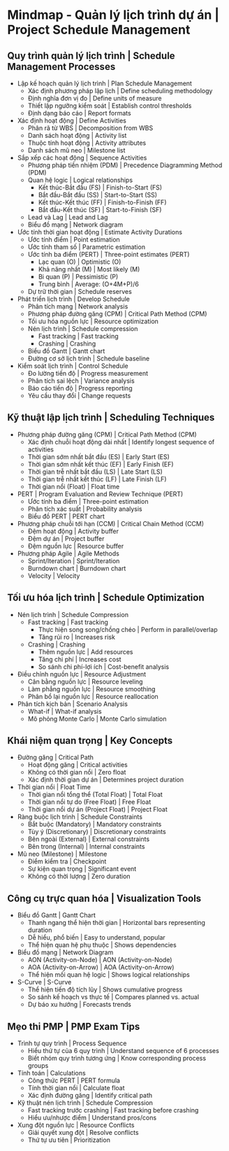 # Mindmap - Quản lý lịch trình dự án | Project Schedule Management

## Quy trình quản lý lịch trình | Schedule Management Processes
- Lập kế hoạch quản lý lịch trình | Plan Schedule Management
  - Xác định phương pháp lập lịch | Define scheduling methodology
  - Định nghĩa đơn vị đo | Define units of measure
  - Thiết lập ngưỡng kiểm soát | Establish control thresholds
  - Định dạng báo cáo | Report formats
- Xác định hoạt động | Define Activities
  - Phân rã từ WBS | Decomposition from WBS
  - Danh sách hoạt động | Activity list
  - Thuộc tính hoạt động | Activity attributes
  - Danh sách mũ neo | Milestone list
- Sắp xếp các hoạt động | Sequence Activities
  - Phương pháp tiền nhiệm (PDM) | Precedence Diagramming Method (PDM)
  - Quan hệ logic | Logical relationships
    - Kết thúc-Bắt đầu (FS) | Finish-to-Start (FS)
    - Bắt đầu-Bắt đầu (SS) | Start-to-Start (SS)
    - Kết thúc-Kết thúc (FF) | Finish-to-Finish (FF)
    - Bắt đầu-Kết thúc (SF) | Start-to-Finish (SF)
  - Lead và Lag | Lead and Lag
  - Biểu đồ mạng | Network diagram
- Ước tính thời gian hoạt động | Estimate Activity Durations
  - Ước tính điểm | Point estimation
  - Ước tính tham số | Parametric estimation
  - Ước tính ba điểm (PERT) | Three-point estimates (PERT)
    - Lạc quan (O) | Optimistic (O)
    - Khả năng nhất (M) | Most likely (M)
    - Bi quan (P) | Pessimistic (P)
    - Trung bình | Average: (O+4M+P)/6
  - Dự trữ thời gian | Schedule reserves
- Phát triển lịch trình | Develop Schedule
  - Phân tích mạng | Network analysis
  - Phương pháp đường găng (CPM) | Critical Path Method (CPM)
  - Tối ưu hóa nguồn lực | Resource optimization
  - Nén lịch trình | Schedule compression
    - Fast tracking | Fast tracking
    - Crashing | Crashing
  - Biểu đồ Gantt | Gantt chart
  - Đường cơ sở lịch trình | Schedule baseline
- Kiểm soát lịch trình | Control Schedule
  - Đo lường tiến độ | Progress measurement
  - Phân tích sai lệch | Variance analysis
  - Báo cáo tiến độ | Progress reporting
  - Yêu cầu thay đổi | Change requests

## Kỹ thuật lập lịch trình | Scheduling Techniques
- Phương pháp đường găng (CPM) | Critical Path Method (CPM)
  - Xác định chuỗi hoạt động dài nhất | Identify longest sequence of activities
  - Thời gian sớm nhất bắt đầu (ES) | Early Start (ES)
  - Thời gian sớm nhất kết thúc (EF) | Early Finish (EF)
  - Thời gian trễ nhất bắt đầu (LS) | Late Start (LS)
  - Thời gian trễ nhất kết thúc (LF) | Late Finish (LF)
  - Thời gian nổi (Float) | Float time
- PERT | Program Evaluation and Review Technique (PERT)
  - Ước tính ba điểm | Three-point estimation
  - Phân tích xác suất | Probability analysis
  - Biểu đồ PERT | PERT chart
- Phương pháp chuỗi tới hạn (CCM) | Critical Chain Method (CCM)
  - Đệm hoạt động | Activity buffer
  - Đệm dự án | Project buffer
  - Đệm nguồn lực | Resource buffer
- Phương pháp Agile | Agile Methods
  - Sprint/Iteration | Sprint/Iteration
  - Burndown chart | Burndown chart
  - Velocity | Velocity

## Tối ưu hóa lịch trình | Schedule Optimization
- Nén lịch trình | Schedule Compression
  - Fast tracking | Fast tracking
    - Thực hiện song song/chồng chéo | Perform in parallel/overlap
    - Tăng rủi ro | Increases risk
  - Crashing | Crashing
    - Thêm nguồn lực | Add resources
    - Tăng chi phí | Increases cost
    - So sánh chi phí-lợi ích | Cost-benefit analysis
- Điều chỉnh nguồn lực | Resource Adjustment
  - Cân bằng nguồn lực | Resource leveling
  - Làm phẳng nguồn lực | Resource smoothing
  - Phân bổ lại nguồn lực | Resource reallocation
- Phân tích kịch bản | Scenario Analysis
  - What-if | What-if analysis
  - Mô phỏng Monte Carlo | Monte Carlo simulation

## Khái niệm quan trọng | Key Concepts
- Đường găng | Critical Path
  - Hoạt động găng | Critical activities
  - Không có thời gian nổi | Zero float
  - Xác định thời gian dự án | Determines project duration
- Thời gian nổi | Float Time
  - Thời gian nổi tổng thể (Total Float) | Total Float
  - Thời gian nổi tự do (Free Float) | Free Float
  - Thời gian nổi dự án (Project Float) | Project Float
- Ràng buộc lịch trình | Schedule Constraints
  - Bắt buộc (Mandatory) | Mandatory constraints
  - Tùy ý (Discretionary) | Discretionary constraints
  - Bên ngoài (External) | External constraints
  - Bên trong (Internal) | Internal constraints
- Mũ neo (Milestone) | Milestone
  - Điểm kiểm tra | Checkpoint
  - Sự kiện quan trọng | Significant event
  - Không có thời lượng | Zero duration

## Công cụ trực quan hóa | Visualization Tools
- Biểu đồ Gantt | Gantt Chart
  - Thanh ngang thể hiện thời gian | Horizontal bars representing duration
  - Dễ hiểu, phổ biến | Easy to understand, popular
  - Thể hiện quan hệ phụ thuộc | Shows dependencies
- Biểu đồ mạng | Network Diagram
  - AON (Activity-on-Node) | AON (Activity-on-Node)
  - AOA (Activity-on-Arrow) | AOA (Activity-on-Arrow)
  - Thể hiện mối quan hệ logic | Shows logical relationships
- S-Curve | S-Curve
  - Thể hiện tiến độ tích lũy | Shows cumulative progress
  - So sánh kế hoạch vs thực tế | Compares planned vs. actual
  - Dự báo xu hướng | Forecasts trends

## Mẹo thi PMP | PMP Exam Tips
- Trình tự quy trình | Process Sequence
  - Hiểu thứ tự của 6 quy trình | Understand sequence of 6 processes
  - Biết nhóm quy trình tương ứng | Know corresponding process groups
- Tính toán | Calculations
  - Công thức PERT | PERT formula
  - Tính thời gian nổi | Calculate float
  - Xác định đường găng | Identify critical path
- Kỹ thuật nén lịch trình | Schedule Compression
  - Fast tracking trước crashing | Fast tracking before crashing
  - Hiểu ưu/nhược điểm | Understand pros/cons
- Xung đột nguồn lực | Resource Conflicts
  - Giải quyết xung đột | Resolve conflicts
  - Thứ tự ưu tiên | Prioritization 